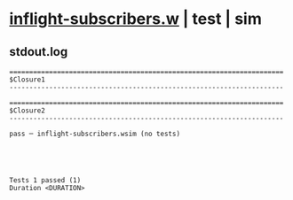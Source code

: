 # [inflight-subscribers.w](../../../../../examples/tests/valid/inflight-subscribers.w) | test | sim

## stdout.log
```log
=====================================================================
$Closure1
---------------------------------------------------------------------

=====================================================================
$Closure2
---------------------------------------------------------------------

pass ─ inflight-subscribers.wsim (no tests)
 




Tests 1 passed (1) 
Duration <DURATION>

```

